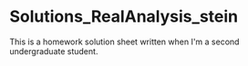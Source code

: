 # Solutions_RealAnalysis_stein

This is a homework solution sheet written when I'm a second undergraduate student.
